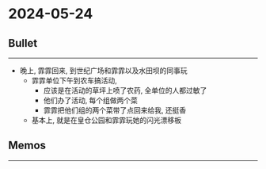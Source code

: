 # 2024-05-24

## Bullet
---
- 晚上, 霏霏回来, 到世纪广场和霏霏以及水田坝的同事玩
	- 霏霏单位下午到农车搞活动,
		- 应该是在活动的草坪上喷了农药, 全单位的人都过敏了
		- 他们办了活动, 每个组做两个菜
		- 霏霏把他们组的两个菜带了点回来给我, 还挺香
	- 基本上, 就是在皇仓公园和霏霏玩她的闪光漂移板
## Memos
---
